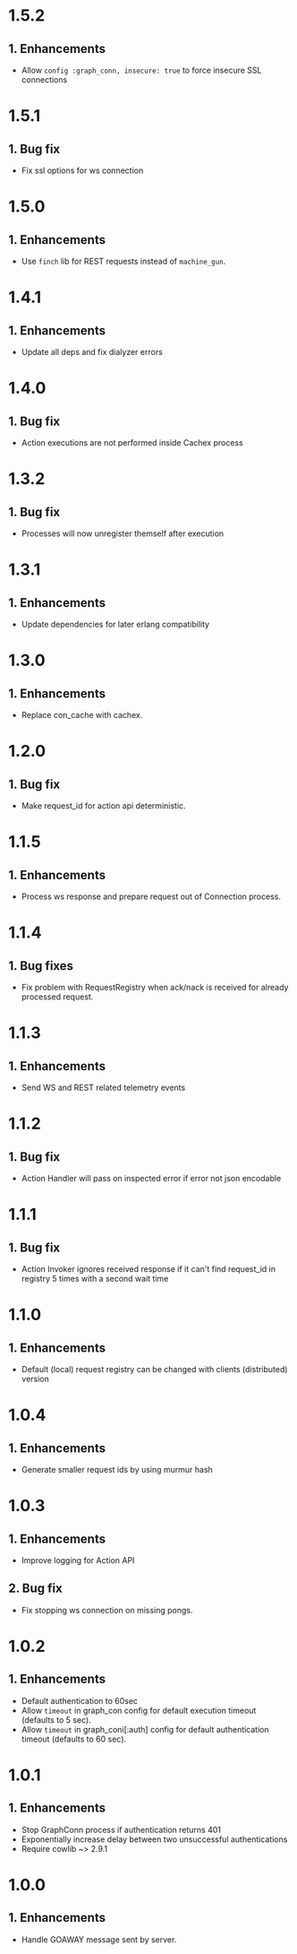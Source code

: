# 1.5.2

## 1. Enhancements
  * Allow `config :graph_conn, insecure: true` to force insecure SSL connections

# 1.5.1

## 1. Bug fix
  * Fix ssl options for ws connection

# 1.5.0

## 1. Enhancements
  * Use `finch` lib for REST requests instead of `machine_gun`.

# 1.4.1

## 1. Enhancements
  * Update all deps and fix dialyzer errors

# 1.4.0

## 1. Bug fix
  * Action executions are not performed inside Cachex process

# 1.3.2

## 1. Bug fix
  * Processes will now unregister themself after execution

# 1.3.1

## 1. Enhancements
  * Update dependencies for later erlang compatibility

# 1.3.0

## 1. Enhancements
  * Replace con_cache with cachex.

# 1.2.0

## 1. Bug fix
  * Make request_id for action api deterministic.

# 1.1.5

## 1. Enhancements
  * Process ws response and prepare request out of Connection process.

# 1.1.4

## 1. Bug fixes
  * Fix problem with RequestRegistry when ack/nack is received for already processed request.

# 1.1.3

## 1. Enhancements
  * Send WS and REST related telemetry events

# 1.1.2

## 1. Bug fix
  * Action Handler will pass on inspected error if error not json encodable

# 1.1.1

## 1. Bug fix
  * Action Invoker ignores received response if it can't find request_id in registry 5 times with a second wait time

# 1.1.0

## 1. Enhancements
  * Default (local) request registry can be changed with clients (distributed) version

# 1.0.4

## 1. Enhancements
  * Generate smaller request ids by using murmur hash

# 1.0.3

## 1. Enhancements
  * Improve logging for Action API

## 2. Bug fix
  * Fix stopping ws connection on missing pongs.

# 1.0.2

## 1. Enhancements
  * Default authentication to 60sec
  * Allow `timeout` in graph_con config for default execution timeout (defaults to 5 sec).
  * Allow `timeout` in graph_coni[:auth] config for default authentication timeout (defaults to 60 sec).

# 1.0.1

## 1. Enhancements
  * Stop GraphConn process if authentication returns 401
  * Exponentially increase delay between two unsuccessful authentications
  * Require cowlib ~> 2.9.1

# 1.0.0

## 1. Enhancements
  * Handle GOAWAY message sent by server.
